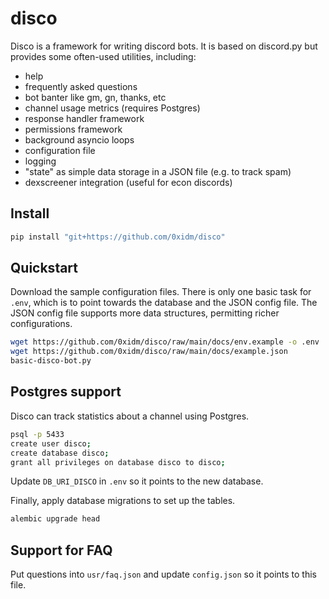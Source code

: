 # disco

Disco is a framework for writing discord bots.
It is based on discord.py but provides some often-used utilities, including:

- help
- frequently asked questions
- bot banter like gm, gn, thanks, etc
- channel usage metrics (requires Postgres)
- response handler framework
- permissions framework
- background asyncio loops
- configuration file
- logging
- "state" as simple data storage in a JSON file (e.g. to track spam)
- dexscreener integration (useful for econ discords)

## Install

```bash
pip install "git+https://github.com/0xidm/disco"
```

## Quickstart

Download the sample configuration files.
There is only one basic task for `.env`, which is to point towards the database and the JSON config file.
The JSON config file supports more data structures, permitting richer configurations.

```bash
wget https://github.com/0xidm/disco/raw/main/docs/env.example -o .env
wget https://github.com/0xidm/disco/raw/main/docs/example.json
basic-disco-bot.py
```

## Postgres support

Disco can track statistics about a channel using Postgres.

```bash
psql -p 5433
create user disco;
create database disco;
grant all privileges on database disco to disco;
```

Update `DB_URI_DISCO` in `.env` so it points to the new database.

Finally, apply database migrations to set up the tables.

```bash
alembic upgrade head
```

## Support for FAQ

Put questions into `usr/faq.json` and update `config.json` so it points to this file.
